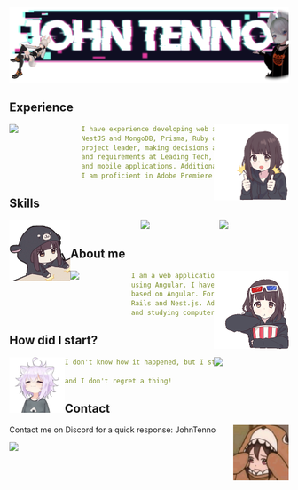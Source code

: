 ![Preview](./imgs/banner.png)

## **Experience**

<a href=""><img align="left" width="130" src="https://cdn3.emoji.gg/emojis/8654_HirasawaYuiPeace.png"></a>
<a href="https://github.com/JohnTenno"><img align="right" width="135" pading="10" src="./imgs/good-menhera.gif"/></a>

```yaml
I have experience developing web applications using Angular with
NestJS and MongoDB, Prisma, Ruby on Rails. I have worked as a
project leader, making decisions about the application's functionality
and requirements at Leading Tech, where we developed web, desktop,
and mobile applications. Additionally.
I am proficient in Adobe Premiere and Illustrator.
```

## **Skills**

<a href=""><img align="left" width="110" src="./imgs/chibi-anime.gif"></a>
<a href="https://github.com/JohnTenno"><img align="right" width="125" src="https://i.pinimg.com/originals/04/29/89/04298998c4006e5847cf9ef157665b43.gif" /></a>

<p align="center">
  <a href="https://skillicons.dev">
    <img src="https://skillicons.dev/icons?i=angular,nodejs,nestjs,npm,ts,mongodb,ruby,ai,ps,electron,git,js,docker,c,cpp,arduino,java,vscode&perline=9" />
  </a>
</p>

## **About me**

<a href=""><img align="left" width="110" src="https://cdn3.emoji.gg/emojis/8654_HirasawaYuiPeace.png"></a>
<a href="https://github.com/JohnTenno"><img align="right" width="135" src="./imgs/popcorn-drama.gif" /></a>

```yaml
I am a web application developer specializing in frontend development
using Angular. I have experience in developing projects with Electron
based on Angular. For backend development, I have utilized Ruby on
Rails and Nest.js. Additionally, I am currently working at Leading Tech
and studying computer science.
```

## **How did I start?**

<a href=""><img align="right" width="135" src="https://img.wattpad.com/82b48df564d60f8250b9b34aa40ef8d80f7e2636/68747470733a2f2f73332e616d617a6f6e6177732e636f6d2f776174747061642d6d656469612d736572766963652f53746f7279496d6167652f437a63446362314868366e5438413d3d2d3732303532363736352e313539363232346366643531373334323133393230323632393832332e676966"></a>
<a href="https://github.com/JohnTenno"><img align="left" width="100" src="./imgs/aa1530d8-84b7-4430-bd79-b46f795f8bd6.webp"></a>

```yaml
I don't know how it happened, but I started coding,

and I don't regret a thing!
```

## **Contact**

<a href="https://github.com/JohnTenno"><img align="right" width="100" src="./imgs/1159988e-75b6-446a-8486-92a8a336808c.webp" /></a>
Contact me on Discord for a quick response: JohnTenno

[![](https://img.shields.io/github/followers/JohnTenno?label=Followers&style=social)](https://github.com/JohnTenno)
